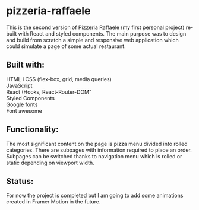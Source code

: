 # pizzeria-raffaele

This is the second version of Pizzeria Raffaele (my first personal project) re-built with React and styled components. The main purpose was to design and build from scratch a simple and responsive web application which could simulate a page of some actual restaurant.

## Built with:

HTML i CSS (flex-box, grid, media queries)<br/>
JavaScript<br/>
React (Hooks, React-Router-DOM"<br/>
Styled Components <br />
Google fonts<br/>
Font awesome<br/>

## Functionality:

The most significant content on the page is pizza menu divided into rolled categories. There are subpages with information required to place an order. Subpages can be switched thanks to navigation menu which is rolled or static depending on viewport width.

## Status:

For now the project is completed but I am going to add some animations created in Framer Motion in the future.
